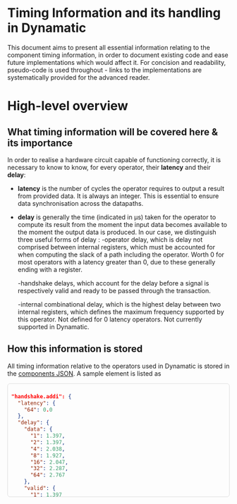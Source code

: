 # Timing Information and its handling in Dynamatic

This document aims to present all essential information relating to the component timing information, in order to document existing code and ease future implementations which would affect it. For concision and readability, pseudo-code is used throughout - links to the implementations are systematically provided for the advanced reader.

# High-level overview

## What timing information will be covered here & its importance

In order to realise a hardware circuit capable of functioning correctly, it is necessary to know to know, for every operator, their **latency** and their **delay**:

 - **latency**  is the number of cycles the operator requires to output a result from provided data. It is always an integer. This is essential to ensure data synchronisation across the datapaths.
  
 - **delay** is generally the time (indicated in μs) taken for the operator to compute its result from the moment the input data becomes available to the moment the output data is produced. In our case, we distinguish three useful forms of delay : 
    -operator delay, which is delay not comprised between internal registers, which must be accounted for when computing the slack of a path including the operator. Worth 0 for most operators with a latency greater than 0, due to these generally ending with a register.

    -handshake delays, which account for the delay before a signal is respectively valid and ready to be passed through the transaction.
    
    -internal combinational delay, which is the highest delay between two internal registers, which defines the maximum frequency supported by this operator. Not defined for 0 latency operators. Not currently supported in Dynamatic.


## How this information is stored

All timing information relative to the operators used in Dynamatic is stored in the [components JSON](https://github.com/EPFL-LAP/dynamatic/blob/main/data/components.json). A sample element is listed as

<div style="overflow-x: auto;">

<div style="overflow-y: auto; max-height: 240px; border: 1px solid #ddd; padding: 8px; border-radius: 6px;">

```json
"handshake.addi": {
  "latency": {
    "64": 0.0
  },
  "delay": {
    "data": {
      "1": 1.397,
      "2": 1.397,
      "4": 2.038,
      "8": 1.927,
      "16": 2.047,
      "32": 2.287,
      "64": 2.767
    },
    "valid": {
      "1": 1.397
    },
    "ready": {
      "1": 1.4
    },
    "VR": 1.409,
    "CV": 0,
    "CR": 0,
    "VC": 0,
    "VD": 0
  },
  "inport": {
    "delay": {
      "data": {
        "64": 0
      },
      "valid": {
        "1": 0
      },
      "ready": {
        "1": 0
      },
      "VR": 0,
      "CV": 0,
      "CR": 0,
      "VC": 0,
      "VD": 0
    }
  },
  "outport": {
    "delay": {
      "data": {
        "64": 0
      },
      "valid": {
        "1": 0
      },
      "ready": {
        "1": 0
      },
      "VR": 0,
      "CV": 0,
      "CR": 0,
      "VC": 0,
      "VD": 0
    }
  }
}

</div> ```

The latency is listed as a function of the (integer) bitwidth.
The operator delay is also given as a function of bitwidth. Valid and ready delays are listed seperately, as are the signal arrival order dependency delays. Delay information for inports and outports is in a seperate section, with the same organisation.


## How this information is used

Timing information is currently primarily required during the buffer placement stage, which ensures the paths through the system are correct. The basic "on-merge" buffer placement algorithm is not timing-aware, and does not make use of it; but both supported MILP algorithms (fpga20 and flp22) do. For this, the information is extracted from the JSON, and stored into dedicated timing structures, from which they will be read. These are covered in detail in the following section.

# Implementation 

## Timing Structures 

### Storage

Consider the following representation of the stored data : 

![image](https://github.com/user-attachments/assets/50d75d46-ea0e-4300-a354-60aaa7ed8754)

During a pass requiring timing data, such as buffer placement, a [TimingDatabase](https://github.com/EPFL-LAP/dynamatic/blob/main/include/dynamatic/Support/TimingModels.h#L174) is instanciated. This is the top-level class, which contains all timing data of the entire IR. It is initially empty and is then filled (see next section) with instances of the [TimingModel](https://github.com/EPFL-LAP/dynamatic/blob/main/include/dynamatic/Support/TimingModels.h#L103) struct. Each instance of this struct is associated to a single Op of the IR, and contains all the data relative to this Op.

TimingDatabase has a number of internal functions, which can be organised into two categories : the getters, which are called on some Op known to be inside the Database, and which will extract the information from the corresponding TimingModel; and the construction function insertTimingModel, which takes a instanciated TimingModel and adds it into the TimingDatabase.


Within a TimingModel, most fields are directly stored as double,  bitwidth-dependant datafields may have several values for a given operator, and are stored in a custom struct, [BitwidthDepMetric](https://github.com/EPFL-LAP/dynamatic/blob/main/include/dynamatic/Support/TimingModels.h#L46). This struct then in turn has a data field, which contains the map of these differen values, as well as a getCeilMetric function, which serves to extract the value corresponding to a given bitwidth. In order to be callable without prior knowledge of the bitwidth, this function is overloaded; with on version taking the Op as argument, obtaining the assocaited bitwidth, and calling the second overload, which is the version inside BitwidthDepMetric we already mentionned. Of note is that BitwidthDepMetric's data type can be specified freely (and could be maps or complex structs), though the current code only uses on doubles. 

TimingModels can also contain a nested struct PortModel, which is designed to contain the dataDelay, validDelay and readDelay of the Op's input or ouput port. 






## JSON Deserialisation

**The following is a detailed, sequential description of all the relevant steps and functions which build a usable TimingDatabase.**

This process can be summarized as follows :

### 1 -
A TimingDatabase is instanciated, and context passed to it with the MLIRContext getContext function.
Typical code to do this is :

```  TimingDatabase timingDB(&getContext());
  if (failed(TimingDatabase::readFromJSON(timingModels, timingDB)))
    return failure();
```

### 2 -
readFromJSON is called. this function takes two arguments : the path to the JSON, as (passed as a reference) the instanciated TimindDatabase.  

It's operation can be summarised with the following pseudo-code 

```
function readFromJSON(jsonPath, timingDB):
    open inputFile at jsonPath
    if open fails:
        log error
        return failure

    read all lines from inputFile into a jsonString

    parse jsonString into JSON value
    if parse fails:
        log error
        return failure

    call fromJSON with parsed value and timingDB
    if fromJSON fails:
        return failure

    return success
```

This in turn involves fromJSON. This name is shared by a large number of overloads, in this case it is [fromJSON](https://github.com/EPFL-LAP/dynamatic/blob/main/lib/Support/TimingModels.cpp#L373). Note that the entire component JSON is parsed and passed, not just the relevant operations. 

### 3-

This fromJSON takes the passed JSON content, and reads it key by key, interpreting each key as an Op. it then instantiates for each a TimingModel, and calls a second overload of [fromJSON](https://github.com/EPFL-LAP/dynamatic/blob/main/lib/Support/TimingModels.cpp#L330), which will fill this model's data. Finally, it inserts the model into the general TimingDatabase.

### 4 - 
The aforementioned second overload of fromJSON can be described with the following pseudo-code :

```
function fromJSON(value, model, path):
    if value is not an object:
        report error via path
        return false

    // Deserialize scalar fields via deserializeNested
    for each key in [LATENCY, DELAY, DELAY_VALID, DELAY_READY, 
                     DELAY_VR, DELAY_CV, DELAY_CR, DELAY_VC, DELAY_VD]:
        if deserializeNested(key, object, corresponding model field, path) fails:
            return false

    // Deserialize input ports model
    if "inport" exists in object:
        if fromJSON(value["inport"], model.inputModel, path.field("inport")) fails:
            return false
    else:
        report error via path
        return false

    // Deserialize output ports model
    if "outport" exists in object:
        if fromJSON(value["outport"], model.outputModel, path.field("outport")) fails:
            return false
    else:
        report error via path
        return false

    return true
```
This fromJSON calls deserializeNested on an desired "out" (the target field of TimingModel) and a fixed list of fields, defined seperately as a list of keys for the JSON; for instance ```DELAY_VALID[] = {"delay", "valid", "1"}```. These match the expected structure of the JSON data, and will be used to extract the appropriate information. The reader wll notice that another fromJSON is called : this third overload of [fromJSON](https://github.com/EPFL-LAP/dynamatic/blob/main/lib/Support/TimingModels.cpp#L314), used on the portModels, simply calls deserializeNested on the elements of the portModel, and will not be discussed independantly as the operating logic is identical to the main case.

### 5 -
[deserializeNested](https://github.com/EPFL-LAP/dynamatic/blob/main/lib/Support/TimingModels.cpp#L256) iterates over the provided list of keys in order to navigate depth-wise the JSON file. Once it reaches the end of the provided list, it then calls fromJSON, taking as arguments both the target out and the built path to the data through the JSON. As we established earlier, since several types exist for fields of TimingModel, this fromJSON could be one of several overloads -currently two are in use, [one](/dynamatic/polygeist/llvm-project/llvm/include/llvm/Support/JSON.h) for doubles, and [one](https://github.com/EPFL-LAP/dynamatic/blob/main/lib/Support/TimingModels.cpp#L283) for BitwidthDepMetric<double>; the first is from JSON.h and simply reads back the value found; the second has the following pseudo-code


```
function fromJSON(value, metric, path):
    object = value.getAsObject()

    for each (key, val) in object:
        bitwidth = bitwidthFromJSON(key)
        dataValue = fromJSON(val)   - this is the fromJSON that operates on doubles

        metric.data[bitwidth] = dataValue

    return true
```



Essentially, it iterates over the found array of values, and writes them one by one into the data field of the BitwidthDepMetric. 


**We have now completed the timing information extraction** : we have initialised a TimingDatabase, available to the functions requiring it; we have populated it with TimingModels for all Ops; and we have filled all the fields of these timingModels." 

## Using the TimingDatabase

The TimingDatabase aims to make available the information stored in components.json. This is done using one of five getters, which are called on an Op and a signalType : getModel, getLatency, getInternalDelay, getPortDelay, getTotalDelay; which respectively pass back a TimingModel, or a double containing the approriate field for the Op. getModel simply finds the name corresponding to the requested Op, and then calls a second getModel which finds the TimingModel corresponding to the name in the database, and returns it; the other getters all first call [getModel]([getModel](https://github.com/EPFL-LAP/dynamatic/blob/main/lib/Support/TimingModels.cpp#L103), and then extract the information from the model's fields.

-**[getTotalDelay](https://github.com/EPFL-LAP/dynamatic/blob/main/lib/Support/TimingModels.cpp#L183)** selects, based off the SignalType, a second getter from {getTotalDataDelay, getTotalValidDelay, getTotalReadyDelay}. getTotalValidDelay and getTotalReadyDelay are internal functions of the model, and directly read and pass back the sum of the relevant fields. However, getTotalDataDelay is bitwidth dependant, and extra logic is required to select the correct value: The field is of type BitwidthDepMetric, therefore we pass desired bitwidth to it's getCeilMetric. This is done for dataDelay of the op, as well as of the nested PortModels, inputModel and outputModel, the results finally being summed.

-**[getPortDelay](https://github.com/EPFL-LAP/dynamatic/blob/main/lib/Support/TimingModels.cpp#L161)** follows the exact same logic, but simply operates on the nested PortModel, and returns as dataDelay only that of the nested PortModel.

-**[getInternalDelay](https://github.com/EPFL-LAP/dynamatic/blob/main/lib/Support/TimingModels.cpp#L143)** likewise shares the same logic, but ignores the nested PortModel structures and only returns the internal data.

-**[getLatency](https://github.com/EPFL-LAP/dynamatic/blob/main/lib/Support/TimingModels.cpp#L114)** targets a bitwidth dependant field, and therefore also relies on getCeilMetric to return the correct value. Two things to note : if the signalType is data, latency is 0 because no information is available for valid and ready signals; if the op is identified as an LSQ, latency is incremented by 3 cycles before being returned because LSQ has roughly 3 extra cycles of latency on loads compared to an MC.




